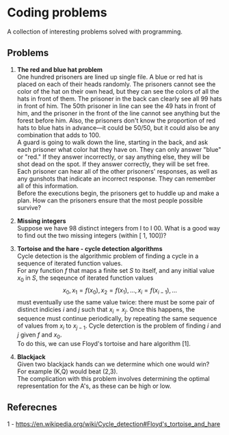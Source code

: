 # Coding problems

A collection of interesting problems solved with programming.

## Problems

1. **The red and blue hat problem**  
One hundred prisoners are lined up single file. A blue or red hat is placed on each of their heads randomly. The prisoners cannot see the color of the hat on their own head, but they can see the colors of all the hats in front of them. The prisoner in the back can clearly see all 99 hats in front of him. The 50th prisoner in line can see the 49 hats in front of him, and the prisoner in the front of the line cannot see anything but the forest before him. Also, the prisoners don't know the proportion of red hats to blue hats in advance—it could be 50/50, but it could also be any combination that adds to 100.  
A guard is going to walk down the line, starting in the back, and ask each prisoner what color hat they have on. They can only answer "blue" or "red." If they answer incorrectly, or say anything else, they will be shot dead on the spot. If they answer correctly, they will be set free. Each prisoner can hear all of the other prisoners' responses, as well as any gunshots that indicate an incorrect response. They can remember all of this information.  
Before the executions begin, the prisoners get to huddle up and make a plan. How can the prisoners ensure that the most people possible survive?  

2. **Missing integers**   
Suppose we have 98 distinct integers from I to I 00. What is a good way to find out the two missing integers (within [ 1, 100])?

3. **Tortoise and the hare - cycle detection algorithms**  
Cycle detection is the algorithmic problem of finding a cycle in a sequence of iterated function values.  
For any function $f$ that maps a finite set $S$ to itself, and any initial value $x_{0}$ in $S$, the seqeunce of iterated function values
$$x_{0}, x_{1} = f(x_{0}), x_{2}=f(x_{1}),...,x_{i}=f(x_{i-1}), ...$$
must eventually use the same value twice: there must be some pair of distinct indicies $i$ and $j$ such that $x_{i} = x_{j}$. Once this happens, the sequence must continue periodically, by repeating the same sequence of values from $x_{i}$ to $x_{j-1}$. Cycle deterction is the problem of finding $i$ and $j$ given $f$ and $x_{0}$.   
To do this, we can use Floyd's tortoise and hare algorithm [1].  

4. **Blackjack**  
Given two blackjack hands can we determine which one would win?  
For example (K,Q) would beat (2,3).  
The complication with this problem involves determining the optimal representation for the A's, as these can be high or low.  



## Referecnes
1 - https://en.wikipedia.org/wiki/Cycle_detection#Floyd's_tortoise_and_hare

